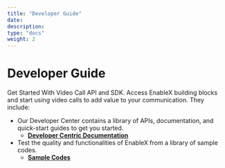 ```yaml
---
title: "Developer Guide"
date: 
description:
type: "docs"
weight: 2
---
```

# Developer Guide #
Get Started With Video Call API and SDK. Access EnableX building blocks and start using video calls to add value to your communication. 
They include:
- Our Developer Center contains a library of APIs, documentation, and quick-start guides to get you started. 
    - **[Developer Centric Documentation](https://www.enablex.io/developer/video/)**
- Test the quality and functionalities of EnableX from a library of sample codes.
    - **[Sample Codes](https://www.enablex.io/developer/video/sample-code/)**